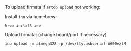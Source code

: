 To upload firmata if `artoo upload` not working:

Install `ino` via homebrew:
```
brew install ino
```

Upload firmata: (change board/port if necessary)
```
ino upload -m atmega328 -p /dev/tty.usbserial-A600ezfM
```
